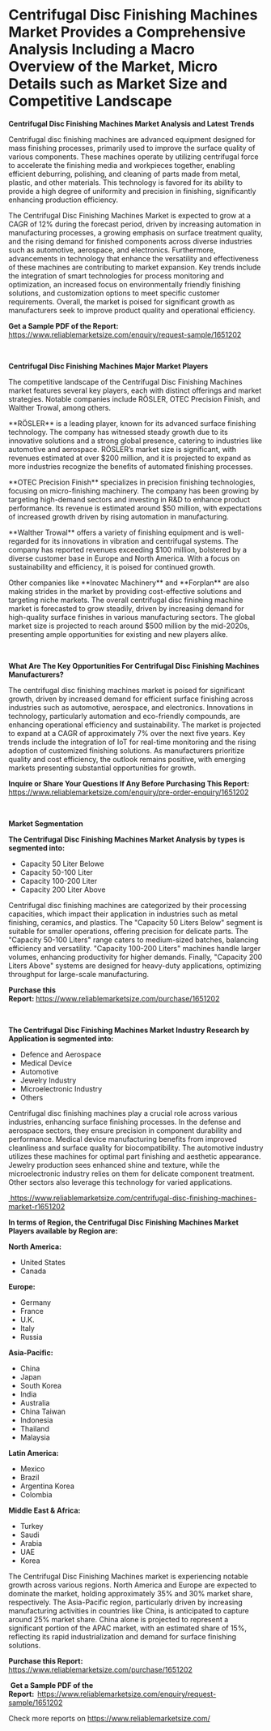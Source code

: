 <p><h1>Centrifugal Disc Finishing Machines Market Provides a Comprehensive Analysis Including a Macro Overview of the Market, Micro Details such as Market Size and Competitive Landscape</h1></p><p><strong>Centrifugal Disc Finishing Machines Market Analysis and Latest Trends</strong></p>
<p><p>Centrifugal disc finishing machines are advanced equipment designed for mass finishing processes, primarily used to improve the surface quality of various components. These machines operate by utilizing centrifugal force to accelerate the finishing media and workpieces together, enabling efficient deburring, polishing, and cleaning of parts made from metal, plastic, and other materials. This technology is favored for its ability to provide a high degree of uniformity and precision in finishing, significantly enhancing production efficiency.</p><p>The Centrifugal Disc Finishing Machines Market is expected to grow at a CAGR of 12% during the forecast period, driven by increasing automation in manufacturing processes, a growing emphasis on surface treatment quality, and the rising demand for finished components across diverse industries such as automotive, aerospace, and electronics. Furthermore, advancements in technology that enhance the versatility and effectiveness of these machines are contributing to market expansion. Key trends include the integration of smart technologies for process monitoring and optimization, an increased focus on environmentally friendly finishing solutions, and customization options to meet specific customer requirements. Overall, the market is poised for significant growth as manufacturers seek to improve product quality and operational efficiency.</p></p>
<p><strong>Get a Sample PDF of the Report:&nbsp;</strong> <a href="https://www.reliablemarketsize.com/enquiry/request-sample/1651202?utm_campaign=2233&utm_medium=2&utm_source=Github&utm_content=ia&utm_term=17022025&utm_id=centrifugal-disc-finishing-machines">https://www.reliablemarketsize.com/enquiry/request-sample/1651202</a></p>
<p>&nbsp;</p>
<p><strong>Centrifugal Disc Finishing Machines Major Market Players</strong></p>
<p><p>The competitive landscape of the Centrifugal Disc Finishing Machines market features several key players, each with distinct offerings and market strategies. Notable companies include RÖSLER, OTEC Precision Finish, and Walther Trowal, among others.</p><p>**RÖSLER** is a leading player, known for its advanced surface finishing technology. The company has witnessed steady growth due to its innovative solutions and a strong global presence, catering to industries like automotive and aerospace. RÖSLER’s market size is significant, with revenues estimated at over $200 million, and it is projected to expand as more industries recognize the benefits of automated finishing processes.</p><p>**OTEC Precision Finish** specializes in precision finishing technologies, focusing on micro-finishing machinery. The company has been growing by targeting high-demand sectors and investing in R&D to enhance product performance. Its revenue is estimated around $50 million, with expectations of increased growth driven by rising automation in manufacturing.</p><p>**Walther Trowal** offers a variety of finishing equipment and is well-regarded for its innovations in vibration and centrifugal systems. The company has reported revenues exceeding $100 million, bolstered by a diverse customer base in Europe and North America. With a focus on sustainability and efficiency, it is poised for continued growth.</p><p>Other companies like **Inovatec Machinery** and **Forplan** are also making strides in the market by providing cost-effective solutions and targeting niche markets. The overall centrifugal disc finishing machine market is forecasted to grow steadily, driven by increasing demand for high-quality surface finishes in various manufacturing sectors. The global market size is projected to reach around $500 million by the mid-2020s, presenting ample opportunities for existing and new players alike.</p></p>
<p>&nbsp;</p>
<p><strong>What Are The Key Opportunities For Centrifugal Disc Finishing Machines Manufacturers?</strong></p>
<p><p>The centrifugal disc finishing machines market is poised for significant growth, driven by increased demand for efficient surface finishing across industries such as automotive, aerospace, and electronics. Innovations in technology, particularly automation and eco-friendly compounds, are enhancing operational efficiency and sustainability. The market is projected to expand at a CAGR of approximately 7% over the next five years. Key trends include the integration of IoT for real-time monitoring and the rising adoption of customized finishing solutions. As manufacturers prioritize quality and cost efficiency, the outlook remains positive, with emerging markets presenting substantial opportunities for growth.</p></p>
<p><strong>Inquire or Share Your Questions If Any Before Purchasing This Report:</strong> <a href="https://www.reliablemarketsize.com/enquiry/pre-order-enquiry/1651202?utm_campaign=2233&utm_medium=2&utm_source=Github&utm_content=ia&utm_term=17022025&utm_id=centrifugal-disc-finishing-machines">https://www.reliablemarketsize.com/enquiry/pre-order-enquiry/1651202</a></p>
<p>&nbsp;</p>
<p><strong>Market Segmentation</strong></p>
<p><strong>The Centrifugal Disc Finishing Machines Market Analysis by types is segmented into:</strong></p>
<p><ul><li>Capacity 50 Liter Belowe</li><li>Capacity 50-100 Liter</li><li>Capacity 100-200 Liter</li><li>Capacity 200 Liter Above</li></ul></p>
<p><p>Centrifugal disc finishing machines are categorized by their processing capacities, which impact their application in industries such as metal finishing, ceramics, and plastics. The "Capacity 50 Liters Below" segment is suitable for smaller operations, offering precision for delicate parts. The "Capacity 50-100 Liters" range caters to medium-sized batches, balancing efficiency and versatility. "Capacity 100-200 Liters" machines handle larger volumes, enhancing productivity for higher demands. Finally, "Capacity 200 Liters Above" systems are designed for heavy-duty applications, optimizing throughput for large-scale manufacturing.</p></p>
<p><strong>Purchase this Report:&nbsp;</strong><a href="https://www.reliablemarketsize.com/purchase/1651202?utm_campaign=2233&utm_medium=2&utm_source=Github&utm_content=ia&utm_term=17022025&utm_id=centrifugal-disc-finishing-machines">https://www.reliablemarketsize.com/purchase/1651202</a></p>
<p>&nbsp;</p>
<p><strong>The Centrifugal Disc Finishing Machines Market Industry Research by Application is segmented into:</strong></p>
<p><ul><li>Defence and Aerospace</li><li>Medical Device</li><li>Automotive</li><li>Jewelry Industry</li><li>Microelectronic Industry</li><li>Others</li></ul></p>
<p><p>Centrifugal disc finishing machines play a crucial role across various industries, enhancing surface finishing processes. In the defense and aerospace sectors, they ensure precision in component durability and performance. Medical device manufacturing benefits from improved cleanliness and surface quality for biocompatibility. The automotive industry utilizes these machines for optimal part finishing and aesthetic appearance. Jewelry production sees enhanced shine and texture, while the microelectronic industry relies on them for delicate component treatment. Other sectors also leverage this technology for varied applications.</p></p>
<p><a href="https://www.reliablemarketsize.com/centrifugal-disc-finishing-machines-market-r1651202?utm_campaign=2233&utm_medium=2&utm_source=Github&utm_content=ia&utm_term=17022025&utm_id=centrifugal-disc-finishing-machines">&nbsp;https://www.reliablemarketsize.com/centrifugal-disc-finishing-machines-market-r1651202</a></p>
<p><strong>In terms of Region, the Centrifugal Disc Finishing Machines Market Players available by Region are:</strong></p>
<p>
    <p> <strong> North America: </strong>
        <ul>
            <li>United States</li>
            <li>Canada</li>
        </ul>
        </p> 
    <p> <strong> Europe: </strong>
        <ul>
            <li>Germany</li>
            <li>France</li>
            <li>U.K.</li>
            <li>Italy</li>
            <li>Russia</li>
        </ul>
        </p> 
    <p> <strong> Asia-Pacific: </strong>
        <ul>
            <li>China</li>
            <li>Japan</li>
            <li>South Korea</li>
            <li>India</li>
            <li>Australia</li>
            <li>China Taiwan</li>
            <li>Indonesia</li>
            <li>Thailand</li>
            <li>Malaysia</li>
        </ul>
        </p> 
    <p> <strong> Latin America: </strong>
        <ul>
            <li>Mexico</li>
            <li>Brazil</li>
            <li>Argentina Korea</li>
            <li>Colombia</li>
        </ul>
        </p> 
    <p> <strong> Middle East & Africa: </strong>
        <ul>
            <li>Turkey</li>
            <li>Saudi</li>
            <li>Arabia</li>
            <li>UAE</li>
            <li>Korea</li>
        </ul>
    </p>
    </p>
<p><p>The Centrifugal Disc Finishing Machines market is experiencing notable growth across various regions. North America and Europe are expected to dominate the market, holding approximately 35% and 30% market share, respectively. The Asia-Pacific region, particularly driven by increasing manufacturing activities in countries like China, is anticipated to capture around 25% market share. China alone is projected to represent a significant portion of the APAC market, with an estimated share of 15%, reflecting its rapid industrialization and demand for surface finishing solutions.</p></p>
<p><strong>Purchase this Report: </strong><a href="https://www.reliablemarketsize.com/purchase/1651202?utm_campaign=2233&utm_medium=2&utm_source=Github&utm_content=ia&utm_term=17022025&utm_id=centrifugal-disc-finishing-machines">https://www.reliablemarketsize.com/purchase/1651202</a></p>
<p>&nbsp;<strong>Get a Sample PDF of the Report:&nbsp;&nbsp;</strong><a href="https://www.reliablemarketsize.com/enquiry/request-sample/1651202?utm_campaign=2233&utm_medium=2&utm_source=Github&utm_content=ia&utm_term=17022025&utm_id=centrifugal-disc-finishing-machines">https://www.reliablemarketsize.com/enquiry/request-sample/1651202</a></p>
<p><strong></strong></p>
<p>Check more reports on <a href="https://www.reliablemarketsize.com/?utm_campaign=2233&utm_medium=2&utm_source=Github&utm_content=ia&utm_term=17022025&utm_id=centrifugal-disc-finishing-machines">https://www.reliablemarketsize.com/</a></p>